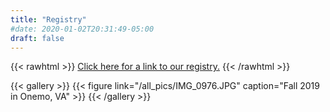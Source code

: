 ```yaml
---
title: "Registry"
#date: 2020-01-02T20:31:49-05:00
draft: false
---
```



{{< rawhtml >}} <a href="https://www.zola.com/registry/taylorandclare
">Click here for a link to our registry.</a> {{< /rawhtml >}}

{{< gallery >}}
{{< figure link="/all_pics/IMG_0976.JPG" caption="Fall 2019 in Onemo, VA" >}}
{{< /gallery >}}
